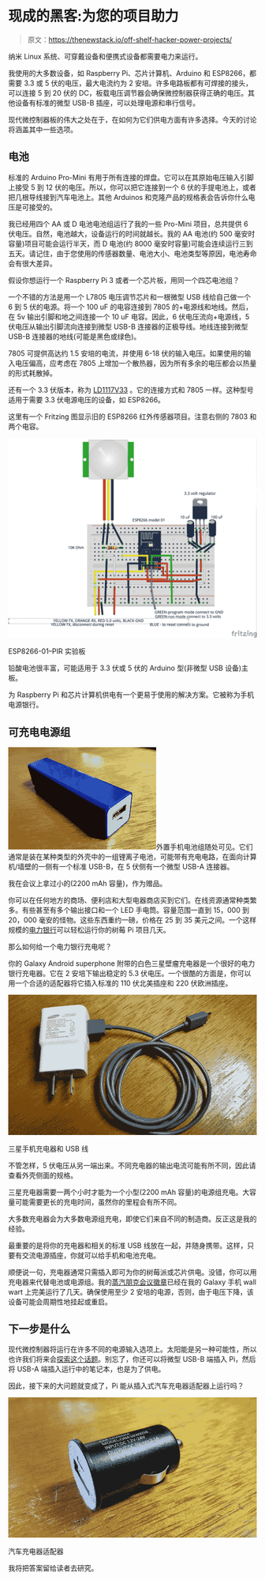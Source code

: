 # 现成的黑客:为您的项目助力

> 原文：<https://thenewstack.io/off-shelf-hacker-power-projects/>

纳米 Linux 系统、可穿戴设备和便携式设备都需要电力来运行。

我使用的大多数设备，如 Raspberry Pi、芯片计算机、Arduino 和 ESP8266，都需要 3.3 或 5 伏的电压，最大电流约为 2 安培。许多电路板都有可焊接的接头，可以连接 5 到 20 伏的 DC，板载电压调节器会确保微控制器获得正确的电压。其他设备有标准的微型 USB-B 插座，可以处理电源和串行信号。

现代微控制器板的伟大之处在于，在如何为它们供电方面有许多选择。今天的讨论将涵盖其中一些选项。

## 电池

标准的 Arduino Pro-Mini 有用于所有连接的焊盘。它可以在其原始电压输入引脚上接受 5 到 12 伏的电压。所以，你可以把它连接到一个 6 伏的手提电池上，或者把几根导线接到汽车电池上。其他 Arduinos 和克隆产品的规格表会告诉你什么电压是可接受的。

我已经用四个 AA 或 D 电池电池组运行了我的一些 Pro-Mini 项目，总共提供 6 伏电压。自然，电池越大，设备运行的时间就越长。我的 AA 电池(约 500 毫安时容量)项目可能会运行半天，而 D 电池(约 8000 毫安时容量)可能会连续运行三到五天。请记住，由于您使用的传感器数量、电池大小、电池类型等原因，电池寿命会有很大差异。

假设你想运行一个 Raspberry Pi 3 或者一个芯片板，用同一个四芯电池组？

一个不错的方法是用一个 L7805 电压调节芯片和一根微型 USB 线给自己做一个 6 到 5 伏的电源。将一个 100 uF 的电容连接到 7805 的+电源线和地线。然后，在 5v 输出引脚和地之间连接一个 10 uF 电容。因此，6 伏电压流向+电源线，5 伏电压从输出引脚流向连接到微型 USB-B 连接器的正极导线。地线连接到微型 USB-B 连接器的地线(可能是黑色或绿色)。

7805 可提供高达约 1.5 安培的电流，并使用 6-18 伏的输入电压。如果使用的输入电压偏高，应考虑在 7805 上增加一个散热器，因为所有多余的电压都会以热量的形式耗散掉。

还有一个 3.3 伏版本，称为 [LD1117V33](https://www.sparkfun.com/products/526) 。它的连接方式和 7805 一样。这种型号适用于需要 3.3 伏电源电压的设备，如 ESP8266。

这里有一个 Fritzing 图显示旧的 ESP8266 红外传感器项目。注意右侧的 7803 和两个电容。

![](img/0aeaa4d62f4db5995b398e8bf23295ea.png)

ESP8266-01–PIR 实验板

铅酸电池很丰富，可能适用于 3.3 伏或 5 伏的 Arduino 型(非微型 USB 设备)主板。

为 Raspberry Pi 和芯片计算机供电有一个更易于使用的解决方案。它被称为手机电源银行。

## 可充电电源组

![](img/a9d2e1f1b7ba07b2a801c07215ca149d.png)外置手机电池组随处可见。它们通常是装在某种类型的外壳中的一组锂离子电池，可能带有充电电路，在面向计算机/墙壁的一侧有一个标准 USB-B，在 5 伏侧有一个微型 USB-A 连接器。

我在会议上拿过小的(2200 mAh 容量)，作为赠品。

你可以在任何地方的商场、便利店和大型电器商店买到它们。在线资源通常种类繁多。有些甚至有多个输出接口和一个 LED 手电筒。容量范围一直到 15，000 到 20，000 毫安的怪物。这些东西重约一磅，价格在 25 到 35 美元之间。一个这样规模的[电力银行](https://www.banggood.com/Original-Xiaomi-20000mAh-Polymer-Power-Bank-2-Dual-USB-Output-with-Quick-Charge-3_0-p-1114740.html?rmmds=search)可以轻松运行你的树莓 Pi 项目几天。

那么如何给一个电力银行充电呢？

你的 Galaxy Android superphone 附带的白色三星壁瘤充电器是一个很好的电力银行充电器。它在 2 安培下输出稳定的 5.3 伏电压。一个很酷的方面是，你可以用一个合适的适配器将它插入标准的 110 伏北美插座和 220 伏欧洲插座。

![](img/eeacea3dd91a5c137891d39b2cb1ff08.png)

三星手机充电器和 USB 线

不管怎样，5 伏电压从另一端出来。不同充电器的输出电流可能有所不同，因此请查看外壳侧面的规格。

三星充电器需要一两个小时才能为一个小型(2200 mAh 容量)的电源组充电。大容量可能需要更长的充电时间，虽然你的里程会有所不同。

大多数充电器会为大多数电源组充电，即使它们来自不同的制造商。反正这是我的经验。

最重要的是将你的充电器和相关的标准 USB 线放在一起，并随身携带。这样，只要有交流电源插座，你就可以给手机和电池充电。

顺便说一句，充电器通常只需插入即可为你的树莓派或芯片供电。没错，你可以用充电器来代替电池或电源组。我的[蒸汽朋克会议徽章](https://thenewstack.io/wearable-computing-electro-matic-conference-personality-identification-device/)已经在我的 Galaxy 手机 wall wart 上完美运行了几天。确保使用至少 2 安培的电源，否则，由于电压下降，该设备可能会周期性地挂起或重启。

## 下一步是什么

现代微控制器将运行在许多不同的电源输入选项上。太阳能是另一种可能性，所以也许我们将来会[探索这个话题](/tag/off-the-shelf-hacker/)。别忘了，你还可以将微型 USB-B 端插入 Pi，然后将 USB-A 端插入运行中的笔记本，也是为了供电。

因此，接下来的大问题就变成了，Pi 能从插入式汽车充电器适配器上运行吗？

![](img/a1fb2ed40bd5f2ed0f17717a09060c95.png)

汽车充电器适配器

我将把答案留给读者去研究。

<svg xmlns:xlink="http://www.w3.org/1999/xlink" viewBox="0 0 68 31" version="1.1"><title>Group</title> <desc>Created with Sketch.</desc></svg>